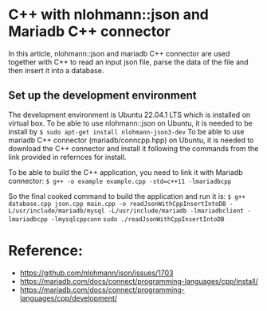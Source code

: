 
# C++ with nlohmann::json and Mariadb C++ connector
In this article, nlohmann::json and mariadb C++ connector are used together with C++ to read an input json file, parse the data of the file and then insert it into a database.
## Set up the development environment
The development environment is Ubuntu 22.04.1 LTS which is installed on virtual box.
To be able to use nlohmann::json on Ubuntu, it is needed to be install by 
```$ sudo apt-get install nlohmann-json3-dev```
To be able to use mariadb C++ connector (mariadb/conncpp.hpp) on Ubuntu, it is needed to download the C++ connector and install it following the commands from the link provided in refernces for install.


To be able to build the C++ application, you need to link it with Mariadb connector:
``` $ g++ -o example example.cpp -std=c++11 -lmariadbcpp ```


So the final cooked command to build the application and run it is:
```$ g++ database.cpp json.cpp main.cpp -o readJsonWithCppInsertIntoDB -L/usr/include/mariadb/mysql -L/usr/include/mariadb -lmariadbclient -lmariadbcpp -lmysqlcppconn```
```sudo ./readJsonWithCppInsertIntoDB```






# Reference:
* https://github.com/nlohmann/json/issues/1703
* https://mariadb.com/docs/connect/programming-languages/cpp/install/
* https://mariadb.com/docs/connect/programming-languages/cpp/development/

